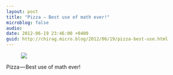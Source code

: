 ```yaml
---
layout: post
title: "Pizza — Best use of math ever!"
microblog: false
audio: 
date: 2012-06-19 23:46:00 +0400
guid: http://chirag.micro.blog/2012/06/19/pizza-best-use.html
---
```

<figure><img src="https://cdtestweb.files.wordpress.com/2012/06/b9425-0i0d0erblu8osgxff.jpg"></figure><p>Pizza — Best use of math ever!</p>
